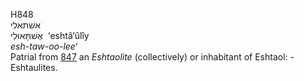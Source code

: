 H848  
אשׁתּאלי  
אֶשׁתָּּאוּלִי ‎ ‘eshtâ‘ûlı̂y  
*esh-taw-oo-lee‘*  
Patrial from [847](h0847) an *Eshtaolite* (collectively) or inhabitant
of Eshtaol: - Eshtaulites.  
